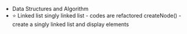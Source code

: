 * Data Structures and Algorithm
* ⭐️ Linked list
     singly linked list - codes are refactored
     createNode() - create a singly linked list and display elements

